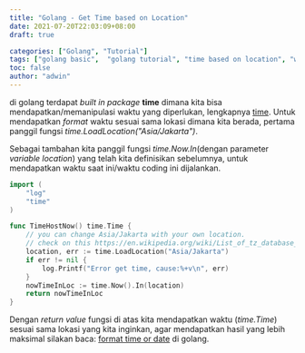 ```yaml
---
title: "Golang - Get Time based on Location"
date: 2021-07-20T22:03:09+08:00
draft: true

categories: ["Golang", "Tutorial"]
tags: ["golang basic",  "golang tutorial", "time based on location", "waktu berdasarkan lokasi"]
toc: false
author: "adwin"
---
```

di golang terdapat *built in package* **time** dimana kita bisa mendapatkan/memanipulasi waktu yang diperlukan, lengkapnya [time](https://pkg.go.dev/time). Untuk mendapatkan *format* waktu sesuai sama lokasi dimana kita berada, pertama panggil fungsi *time.LoadLocation("Asia/Jakarta")*.

Sebagai tambahan kita panggil fungsi *time.Now.In*(dengan parameter *variable location*) yang telah kita definisikan sebelumnya, untuk mendapatkan waktu saat ini/waktu coding ini dijalankan.  
```go
import (
	"log"
	"time"
)

func TimeHostNow() time.Time {
	// you can change Asia/Jakarta with your own location.
	// check on this https://en.wikipedia.org/wiki/List_of_tz_database_time_zones
	location, err := time.LoadLocation("Asia/Jakarta")
	if err != nil {
		log.Printf("Error get time, cause:%+v\n", err)
	}
	nowTimeInLoc := time.Now().In(location)
	return nowTimeInLoc
}
```
Dengan *return value* fungsi di atas kita mendapatkan waktu (*time.Time*) sesuai sama lokasi yang kita inginkan, agar mendapatkan hasil yang lebih maksimal silakan baca: [format time or date](https://yourbasic.org/golang/format-parse-string-time-date-example/) di golang.